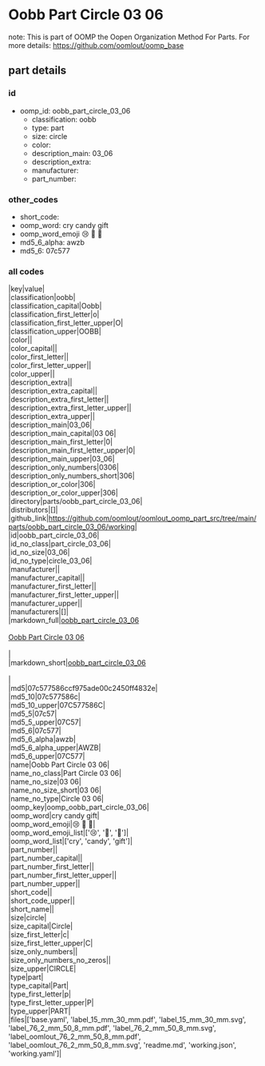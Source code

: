 # Oobb Part Circle 03 06  

note: This is part of OOMP the Oopen Organization Method For Parts. For more details: https://github.com/oomlout/oomp_base

##  part details





### id
* oomp_id: oobb_part_circle_03_06
  * classification: oobb
  * type: part
  * size: circle
  * color: 
  * description_main: 03_06
  * description_extra: 
  * manufacturer: 
  * part_number: 

### other_codes
* short_code: 
* oomp_word: cry candy gift
* oomp_word_emoji :cry: :candy: :gift:
* md5_6_alpha: awzb
* md5_6: 07c577

### all codes 
|key|value|  
|classification|oobb|  
|classification_capital|Oobb|  
|classification_first_letter|o|  
|classification_first_letter_upper|O|  
|classification_upper|OOBB|  
|color||  
|color_capital||  
|color_first_letter||  
|color_first_letter_upper||  
|color_upper||  
|description_extra||  
|description_extra_capital||  
|description_extra_first_letter||  
|description_extra_first_letter_upper||  
|description_extra_upper||  
|description_main|03_06|  
|description_main_capital|03 06|  
|description_main_first_letter|0|  
|description_main_first_letter_upper|0|  
|description_main_upper|03_06|  
|description_only_numbers|0306|  
|description_only_numbers_short|306|  
|description_or_color|306|  
|description_or_color_upper|306|  
|directory|parts/oobb_part_circle_03_06|  
|distributors|[]|  
|github_link|https://github.com/oomlout/oomlout_oomp_part_src/tree/main/parts/oobb_part_circle_03_06/working|  
|id|oobb_part_circle_03_06|  
|id_no_class|part_circle_03_06|  
|id_no_size|03_06|  
|id_no_type|circle_03_06|  
|manufacturer||  
|manufacturer_capital||  
|manufacturer_first_letter||  
|manufacturer_first_letter_upper||  
|manufacturer_upper||  
|manufacturers|[]|  
|markdown_full|[oobb_part_circle_03_06](https://github.com/oomlout/oomlout_oomp_part_src/tree/main/parts/oobb_part_circle_03_06/working)<br>[](https://github.com/oomlout/oomlout_oomp_part_src/tree/main/parts/oobb_part_circle_03_06/working)<br>[Oobb Part Circle 03 06](https://github.com/oomlout/oomlout_oomp_part_src/tree/main/parts/oobb_part_circle_03_06/working)<br><br>|  
|markdown_short|[oobb_part_circle_03_06](https://github.com/oomlout/oomlout_oomp_part_src/tree/main/parts/oobb_part_circle_03_06/working)<br><br>|  
|md5|07c577586ccf975ade00c2450ff4832e|  
|md5_10|07c577586c|  
|md5_10_upper|07C577586C|  
|md5_5|07c57|  
|md5_5_upper|07C57|  
|md5_6|07c577|  
|md5_6_alpha|awzb|  
|md5_6_alpha_upper|AWZB|  
|md5_6_upper|07C577|  
|name|Oobb Part Circle 03 06|  
|name_no_class|Part Circle 03 06|  
|name_no_size|03 06|  
|name_no_size_short|03 06|  
|name_no_type|Circle 03 06|  
|oomp_key|oomp_oobb_part_circle_03_06|  
|oomp_word|cry candy gift|  
|oomp_word_emoji|:cry: :candy: :gift:|  
|oomp_word_emoji_list|[':cry:', ':candy:', ':gift:']|  
|oomp_word_list|['cry', 'candy', 'gift']|  
|part_number||  
|part_number_capital||  
|part_number_first_letter||  
|part_number_first_letter_upper||  
|part_number_upper||  
|short_code||  
|short_code_upper||  
|short_name||  
|size|circle|  
|size_capital|Circle|  
|size_first_letter|c|  
|size_first_letter_upper|C|  
|size_only_numbers||  
|size_only_numbers_no_zeros||  
|size_upper|CIRCLE|  
|type|part|  
|type_capital|Part|  
|type_first_letter|p|  
|type_first_letter_upper|P|  
|type_upper|PART|  
|files|['base.yaml', 'label_15_mm_30_mm.pdf', 'label_15_mm_30_mm.svg', 'label_76_2_mm_50_8_mm.pdf', 'label_76_2_mm_50_8_mm.svg', 'label_oomlout_76_2_mm_50_8_mm.pdf', 'label_oomlout_76_2_mm_50_8_mm.svg', 'readme.md', 'working.json', 'working.yaml']|  
